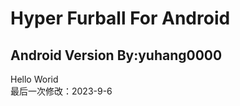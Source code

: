 Hyper Furball For Android
=========================
Android Version By:yuhang0000
-------------------------
Hello Worid<br>最后一次修改：2023-9-6